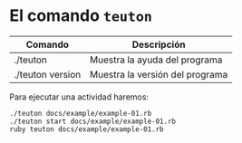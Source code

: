 
# El comando `teuton`

| Comando          | Descripción                     |
| ---------------- | ------------------------------- |
| ./teuton         | Muestra la ayuda del programa   |
| ./teuton version | Muestra la versión del programa |

Para ejecutar una actividad haremos:

```
./teuton docs/example/example-01.rb
./teuton start docs/example/example-01.rb
ruby teuton docs/example/example-01.rb
```
